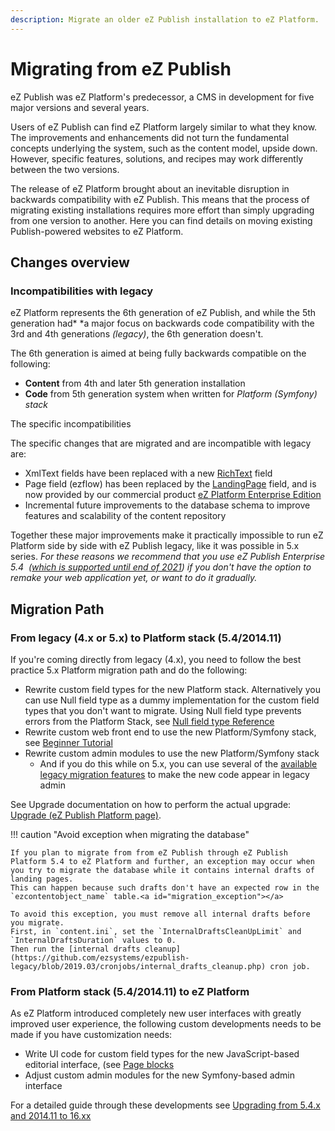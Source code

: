 ```yaml
---
description: Migrate an older eZ Publish installation to eZ Platform.
---
```


# Migrating from eZ Publish

eZ Publish was eZ Platform's predecessor, a CMS in development for five major versions and several years.

Users of eZ Publish can find eZ Platform largely similar to what they know.
The improvements and enhancements did not turn the fundamental concepts underlying the system, such as the content model, upside down.
However, specific features, solutions, and recipes may work differently between the two versions.

The release of eZ Platform brought about an inevitable disruption in backwards compatibility with eZ Publish.
This means that the process of migrating existing installations requires more effort than simply upgrading from one version to another.
Here you can find details on moving existing Publish-powered websites to eZ Platform.

## Changes overview

### Incompatibilities with legacy

eZ Platform represents the 6th generation of eZ Publish, and while the 5th generation had* *a major focus on backwards code compatibility with the 3rd and 4th generations *(legacy)*, the 6th generation doesn't.

The 6th generation is aimed at being fully backwards compatible on the following:

- **Content** from 4th and later 5th generation installation
- **Code** from 5th generation system when written for *Platform (Symfony) stack*

The specific incompatibilities

The specific changes that are migrated and are incompatible with legacy are: 

- XmlText fields have been replaced with a new [RichText](richtextfield.md) field
- Page field (ezflow) has been replaced by the [LandingPage](pagefield.md) field, and is now provided by our commercial product [eZ Platform Enterprise Edition](http://ezstudio.com/)
- Incremental future improvements to the database schema to improve features and scalability of the content repository 

Together these major improvements make it practically impossible to run eZ Platform side by side with eZ Publish legacy, like it was possible in 5.x series.
*For these reasons we recommend that you use eZ Publish Enterprise 5.4  ([which is supported until end of 2021](https://support.ez.no/Public/Service-Life)) if you don't have the option to remake your web application yet, or want to do it gradually.*

## Migration Path

### From legacy (4.x or 5.x) to Platform stack (5.4/2014.11)

If you're coming directly from legacy (4.x), you need to follow the best practice 5.x Platform migration path and do the following:

- Rewrite custom field types for the new Platform stack.
Alternatively you can use Null field type as a dummy implementation for the custom field types that you don't want to migrate.
Using Null field type prevents errors from the Platform Stack, see [Null field type Reference](nullfield.md)
- Rewrite custom web front end to use the new Platform/Symfony stack, see [Beginner Tutorial](beginner_tutorial.md)
- Rewrite custom admin modules to use the new Platform/Symfony stack
    - And if you do this while on 5.x, you can use several of the [available legacy migration features](https://doc.ez.no/display/EZP/Legacy+code+and+features) to make the new code appear in legacy admin

See Upgrade documentation on how to perform the actual upgrade: [Upgrade (eZ Publish Platform page)](https://doc.ez.no/display/EZP/Upgrade).

!!! caution "Avoid exception when migrating the database"

    If you plan to migrate from from eZ Publish through eZ Publish Platform 5.4 to eZ Platform and further, an exception may occur when you try to migrate the database while it contains internal drafts of landing pages.
    This can happen because such drafts don't have an expected row in the `ezcontentobject_name` table.<a id="migration_exception"></a> 

    To avoid this exception, you must remove all internal drafts before you migrate.
    First, in `content.ini`, set the `InternalDraftsCleanUpLimit` and `InternalDraftsDuration` values to 0.
    Then run the [internal drafts cleanup](https://github.com/ezsystems/ezpublish-legacy/blob/2019.03/cronjobs/internal_drafts_cleanup.php) cron job.

### From Platform stack (5.4/2014.11) to eZ Platform

As eZ Platform introduced completely new user interfaces with greatly improved user experience, the following custom developments needs to be made if you have customization needs:

- Write UI code for custom field types for the new JavaScript-based editorial interface, (see [Page blocks](render_page.md)
- Adjust custom admin modules for the new Symfony-based admin interface

For a detailed guide through these developments see [Upgrading from 5.4.x and 2014.11 to 16.xx](migrating_from_ez_publish_platform.md#upgrading-from-54x-and-201411-to-16xx) 
